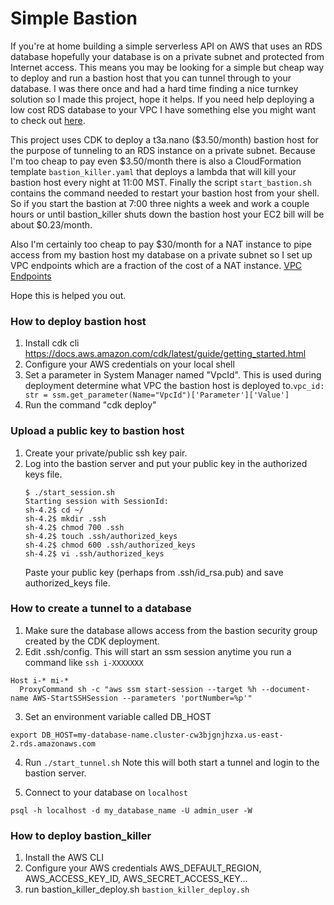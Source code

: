 # Simple Bastion

If you're at home building a simple serverless API on AWS that uses an RDS database hopefully your database
is on a private subnet and protected from Internet access. This means you may be looking for a simple but cheap way to deploy
and run a bastion host that you can tunnel through to your database. I was there once and had a hard time finding a nice
turnkey solution so I made this project, hope it helps. If you need help deploying a low cost RDS database to your
VPC I have something else you might want to check out [here](https://github.com/SimpleServerless/simple-database).

This project uses CDK to deploy a t3a.nano ($3.50/month) bastion host for the purpose of tunneling to an RDS instance on a private subnet.
Because I'm too cheap to pay even $3.50/month there is also a CloudFormation template `bastion_killer.yaml` that deploys 
a lambda that will kill your bastion host every night at 11:00 MST. Finally the script `start_bastion.sh` contains
the command needed to restart your bastion host from your shell. So if you start the bastion at 7:00 three nights a week and work
a couple hours or until bastion_killer shuts down the bastion host your EC2 bill will be about $0.23/month.  

Also I'm certainly too cheap to pay $30/month for a NAT instance to pipe access from my bastion host my database on a private subnet
so I set up VPC endpoints which are a fraction of the cost of a NAT instance. [VPC Endpoints](https://docs.aws.amazon.com/AmazonRDS/latest/UserGuide/vpc-interface-endpoints.html)

Hope this is helped you out.

### How to deploy bastion host

1. Install cdk cli https://docs.aws.amazon.com/cdk/latest/guide/getting_started.html
2. Configure your AWS credentials on your local shell
3. Set a parameter in System Manager named "VpcId". 
   This is used during deployment determine what VPC the bastion host is deployed to.`vpc_id: str = ssm.get_parameter(Name="VpcId")['Parameter']['Value']`
4. Run the command "cdk deploy"

### Upload a public key to bastion host
1. Create your private/public ssh key pair.
2. Log into the bastion server and put your public key in the authorized keys file.
   ```
   $ ./start_session.sh
   Starting session with SessionId: 
   sh-4.2$ cd ~/
   sh-4.2$ mkdir .ssh
   sh-4.2$ chmod 700 .ssh
   sh-4.2$ touch .ssh/authorized_keys
   sh-4.2$ chmod 600 .ssh/authorized_keys
   sh-4.2$ vi .ssh/authorized_keys
   ```
   Paste your public key (perhaps from .ssh/id_rsa.pub) and save authorized_keys file.

### How to create a tunnel to a database
1. Make sure the database allows access from the bastion security group created by the CDK deployment.
2. Edit .ssh/config. This will start an ssm session anytime you run a command like `ssh i-XXXXXXX`
```
Host i-* mi-*
  ProxyCommand sh -c "aws ssm start-session --target %h --document-name AWS-StartSSHSession --parameters 'portNumber=%p'"
```
3. Set an environment variable called DB_HOST
```
export DB_HOST=my-database-name.cluster-cw3bjgnjhzxa.us-east-2.rds.amazonaws.com
```
4. Run `./start_tunnel.sh` Note this will both start a tunnel and login to the bastion server.

5. Connect to your database on `localhost`
```
psql -h localhost -d my_database_name -U admin_user -W
```

### How to deploy bastion_killer
1. Install the AWS CLI
2. Configure your AWS credentials AWS_DEFAULT_REGION, AWS_ACCESS_KEY_ID, AWS_SECRET_ACCESS_KEY...
3. run bastion_killer_deploy.sh `bastion_killer_deploy.sh`